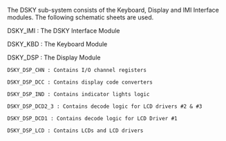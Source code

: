 The DSKY sub-system consists of the Keyboard, Display and IMI Interface modules. The following schematic sheets are used.

DSKY_IMI : The DSKY Interface Module

DSKY_KBD : The Keyboard Module

DSKY_DSP : The Display Module

    DSKY_DSP_CHN : Contains I/O channel registers
    
    DSKY_DSP_DCC : Contains display code converters
    
    DSKY_DSP_IND : Contains indicator lights logic
    
    DSKY_DSP_DCD2_3 : Contains decode logic for LCD drivers #2 & #3
    
    DSKY_DSP_DCD1 : Contains decode logic for LCD Driver #1
    
    DSKY_DSP_LCD : Contains LCDs and LCD drivers
